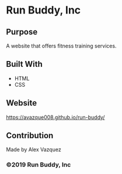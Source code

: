 # Run Buddy, Inc

## Purpose
A website that offers fitness training services. 

## Built With
* HTML
* CSS

## Website
https://avazque008.github.io/run-buddy/

## Contribution
Made by Alex Vazquez

### ©️2019 Run Buddy, Inc
